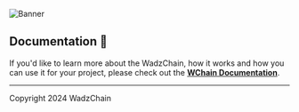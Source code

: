 ![Banner](.github/banner.jpg)

## Documentation 📝

If you'd like to learn more about the WadzChain, how it works and how you can use it for your project,
please check out the **[WChain Documentation](https://wchain.gitbook.io/wadzchain-hub)**.

---

Copyright 2024 WadzChain

